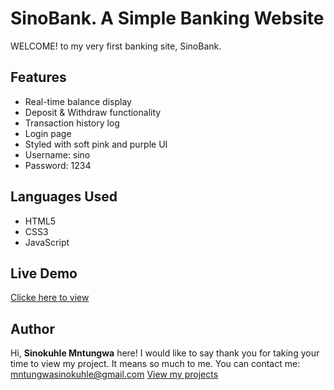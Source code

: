 # SinoBank. A Simple Banking Website
WELCOME! to my very first banking site, SinoBank. 

## Features
- Real-time balance display
- Deposit & Withdraw functionality
- Transaction history log
- Login page
- Styled with soft pink and purple UI
- Username: sino
- Password: 1234

## Languages Used
- HTML5
- CSS3
- JavaScript

## Live Demo 
[Clicke here to view](https://sinomntungwa.github.io/SinoBank/)

## Author
Hi, **Sinokuhle Mntungwa** here! I would like to say thank you for taking your time to view my project. It means so much to me. 
You can contact me: mntungwasinokuhle@gmail.com
[View my projects](https://github.sinomntungwa)
